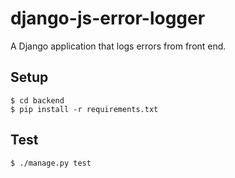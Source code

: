 # django-js-error-logger
A Django application that logs errors from front end.

## Setup
```
$ cd backend
$ pip install -r requirements.txt
```

## Test
```
$ ./manage.py test
```
